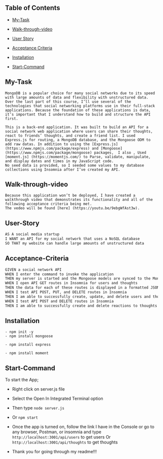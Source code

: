 ## Table of Contents

- [My-Task](#My-Task)

- [Walk-through-video](#Walk-through-video)

- [User Story](#User-Story)

- [Acceptance Criteria](#Acceptance-Criteria)

- [Installation](#Installation)
- [Start-Command](#Start-Command)

## My-Task

```
MongoDB is a popular choice for many social networks due to its speed with large amounts of data and flexibility with unstructured data. Over the last part of this course, I’ll use several of the technologies that social networking platforms use in their full-stack applications. Because the foundation of these applications is data, it’s important that I understand how to build and structure the API first.

This is a back-end application. It was built to build an API for a social network web application where users can share their thoughts, react to friends’ thoughts, and create a friend list. I used Express.js for routing, a MongoDB database, and the Mongoose ODM to add raw datas. In addition to using the [Express.js](https://www.npmjs.com/package/express) and [Mongoose](https://www.npmjs.com/package/mongoose) packages,  I also , Used [moment.js] (https://momentjs.com/) to Parse, validate, manipulate, and display dates and times in my JavaScript code.
No seed data is provided, so I seeded some values to my database collections using Insomnia after I’ve created my API.
```

## Walk-through-video

```
Because this application won’t be deployed, I have created a walkthrough video that demonstrates its functionality and all of the following acceptance criteria being met.
The vedeo will be found [here] (https://youtu.be/9ebgWfAst3w).
```

## User-Story

```md
AS A social media startup
I WANT an API for my social network that uses a NoSQL database
SO THAT my website can handle large amounts of unstructured data
```

## Acceptance-Criteria

```md
GIVEN a social network API
WHEN I enter the command to invoke the application
THEN my server is started and the Mongoose models are synced to the MongoDB database
WHEN I open API GET routes in Insomnia for users and thoughts
THEN the data for each of these routes is displayed in a formatted JSON
WHEN I test API POST, PUT, and DELETE routes in Insomnia
THEN I am able to successfully create, update, and delete users and thoughts in my database
WHEN I test API POST and DELETE routes in Insomnia
THEN I am able to successfully create and delete reactions to thoughts and add and remove friends to a user’s friend list

```

## Installation

```
- npm init -y
- npm install mongoose

- npm install express

- npm install moment

```

## Start-Command
To start the App; 
- Right click on server.js file
- Select the Open In Integrated Terminal option
- Then type ```node server.js```
- Or ```npm start```

- Once the app is turned on, follow the link I have in the Console or go to any browser, Postman, or insomnia and type ```http://localhost:3001/api/users``` to get users
Or ```http://localhost:3001/api/thoughts``` to get thoughts


- Thank you for going through my readme!!!
